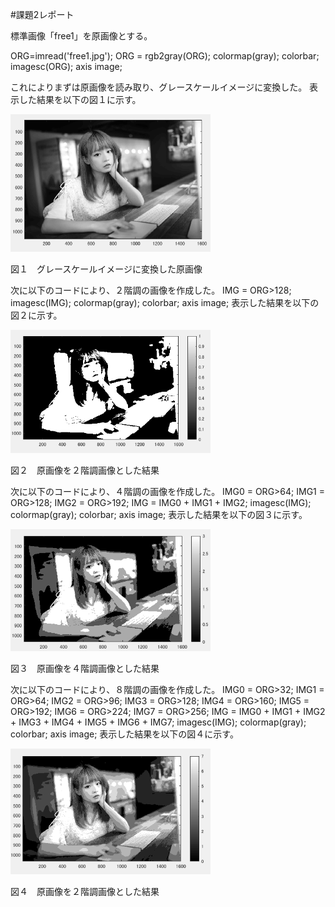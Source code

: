 #課題2レポート

標準画像「free1」を原画像とする。

ORG=imread('free1.jpg'); 
ORG = rgb2gray(ORG); colormap(gray); colorbar; 
imagesc(ORG); axis image; 

これによりまずは原画像を読み取り、グレースケールイメージに変換した。 
表示した結果を以下の図１に示す。

<img src="https://github.com/ShuheiSato6/lecture_image_processing/blob/master/kadai_img/kadai2-1.PNG" width="320px"> 

図１　グレースケールイメージに変換した原画像

次に以下のコードにより、２階調の画像を作成した。 
IMG = ORG>128; 
imagesc(IMG); colormap(gray); colorbar;  axis image; 
表示した結果を以下の図２に示す。 

<img src="https://github.com/ShuheiSato6/lecture_image_processing/blob/master/kadai_img/kadai2-2.PNG" width="320px"> 

図２　原画像を２階調画像とした結果

次に以下のコードにより、４階調の画像を作成した。 
IMG0 = ORG>64; 
IMG1 = ORG>128; 
IMG2 = ORG>192; 
IMG = IMG0 + IMG1 + IMG2; 
imagesc(IMG); colormap(gray); colorbar;  axis image; 
表示した結果を以下の図３に示す。 

<img src="https://github.com/ShuheiSato6/lecture_image_processing/blob/master/kadai_img/kadai2-3.PNG" width="320px"> 

図３　原画像を４階調画像とした結果 

次に以下のコードにより、８階調の画像を作成した。 
IMG0 = ORG>32; 
IMG1 = ORG>64; 
IMG2 = ORG>96; 
IMG3 = ORG>128; 
IMG4 = ORG>160; 
IMG5 = ORG>192; 
IMG6 = ORG>224; 
IMG7 = ORG>256; 
IMG = IMG0 + IMG1 + IMG2 + IMG3 + IMG4 + IMG5 + IMG6 + IMG7; 
imagesc(IMG); colormap(gray); colorbar;  axis image; 
表示した結果を以下の図４に示す。 

<img src="https://github.com/ShuheiSato6/lecture_image_processing/blob/master/kadai_img/kadai2-4.PNG" width="320px"> 

図４　原画像を２階調画像とした結果
